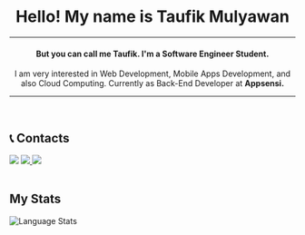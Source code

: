 <h1 align="center">Hello! My name is Taufik Mulyawan</h1>
<hr>
<h4 align="center">But you can call me Taufik. I'm a Software Engineer Student.</h4>
<p align="center">I am very interested in Web Development, Mobile Apps Development, and also Cloud Computing. Currently as Back-End Developer at <b>Appsensi.</b> </p>
<hr>
<br/>

## 📞 Contacts

<a href="https://www.linkedin.com/in/taufik-mulyawan-904a6b246/"><img src="https://img.shields.io/badge/-TaufikMulyawan-blue?style=flat-square&logo=Linkedin&logoColor=white/"></a>
<a href="https://www.instagram.com/taufik_mul/"><img src="https://img.shields.io/badge/-@taufik_mul-333333?style=flat-square&logo=instagram&logoColor=white/">
<a href="mailto: taufikmulyawan@gmail.com"><img src="https://img.shields.io/badge/-taufikmulyawan@gmail.com-f6f6f6?style=flat-square&logo=Gmail&logoColor=white/"></a>
<br/>
<br/>

## My Stats

![Language Stats](https://github-readme-stats-one-bice.vercel.app/api/top-langs/?username=fullstuckdev&langs_count=10&layout=compact&role=OWNER,COLLABORATOR,ORGANIZATION_MEMBER&theme=react&hide=jupyter%20notebook,html)
